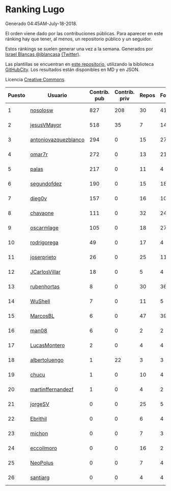 # Ranking Lugo

Generado 04:45AM-July-18-2018.

El orden viene dado por las contribuciones públicas. Para aparecer en este ránking hay que tener, al menos, un repositorio público y un seguidor.

Estos ránkings se suelen generar una vez a la semana. Generados por [Israel Blancas @iblancasa](https://github.com/iblancasa/) [(Twitter)](https://twitter.com/iblancasa).

Las plantillas se encuentran en [este repositorio](https://github.com/iblancasa/GH-Spanish-Ranking), utilizando la biblioteca [GitHubCity](https://github.com/iblancasa/GitHubCity). Los resultados están disponibles en MD y en JSON.

Licencia [Creative Commons](https://creativecommons.org/licenses/by/4.0/).

| Puesto   |  Usuario  | Contrib. pub | Contrib. priv |Repos| Followers | Desde |  Avatar  |
|----------|-----------|--------------|---------------|-----|-----------|-------|----------|
|1|[nosolosw](https://github.com/nosolosw)|827|208|30|41|2011-01-25|![nosolosw]()|
|2|[jesusVMayor](https://github.com/jesusVMayor)|518|35|7|14|2013-09-05|![jesusVMayor]()|
|3|[antoniovazquezblanco](https://github.com/antoniovazquezblanco)|294|0|15|27|2010-06-13|![antoniovazquezblanco]()|
|4|[omar7r](https://github.com/omar7r)|272|0|13|21|2011-02-25|![omar7r]()|
|5|[palas](https://github.com/palas)|217|0|11|4|2011-02-25|![palas]()|
|6|[segundofdez](https://github.com/segundofdez)|190|0|15|18|2011-06-25|![segundofdez]()|
|7|[dieg0v](https://github.com/dieg0v)|157|0|16|10|2011-06-23|![dieg0v]()|
|8|[chavaone](https://github.com/chavaone)|111|0|32|24|2011-07-28|![chavaone]()|
|9|[oscarmlage](https://github.com/oscarmlage)|105|0|18|27|2009-06-24|![oscarmlage]()|
|10|[rodrigorega](https://github.com/rodrigorega)|49|0|17|4|2013-01-31|![rodrigorega]()|
|11|[joserprieto](https://github.com/joserprieto)|26|0|25|11|2011-10-21|![joserprieto]()|
|12|[JCarlosVillar](https://github.com/JCarlosVillar)|18|0|5|4|2016-04-26|![JCarlosVillar]()|
|13|[rubenhortas](https://github.com/rubenhortas)|8|0|30|36|2013-09-02|![rubenhortas]()|
|14|[WuShell](https://github.com/WuShell)|7|0|11|5|2011-06-25|![WuShell]()|
|15|[MarcosBL](https://github.com/MarcosBL)|6|0|47|39|2010-09-06|![MarcosBL]()|
|16|[man08](https://github.com/man08)|6|0|2|2|2015-07-07|![man08]()|
|17|[LucasMontero](https://github.com/LucasMontero)|2|0|4|4|2014-05-29|![LucasMontero]()|
|18|[albertoluengo](https://github.com/albertoluengo)|1|22|3|3|2012-08-30|![albertoluengo]()|
|19|[chucu](https://github.com/chucu)|1|0|10|4|2012-11-15|![chucu]()|
|20|[martinffernandezf](https://github.com/martinffernandezf)|1|0|4|2|2016-02-08|![martinffernandezf]()|
|21|[jorgeSV](https://github.com/jorgeSV)|0|0|25|5|2013-04-18|![jorgeSV]()|
|22|[Ebrithil](https://github.com/Ebrithil)|0|0|6|4|2008-12-20|![Ebrithil]()|
|23|[michon](https://github.com/michon)|0|0|7|3|2009-04-06|![michon]()|
|24|[eccoilmoro](https://github.com/eccoilmoro)|0|0|16|2|2013-01-28|![eccoilmoro]()|
|25|[NeoPolus](https://github.com/NeoPolus)|0|0|7|4|2012-02-04|![NeoPolus]()|
|26|[santiarg](https://github.com/santiarg)|0|0|4|4|2014-05-16|![santiarg]()|
